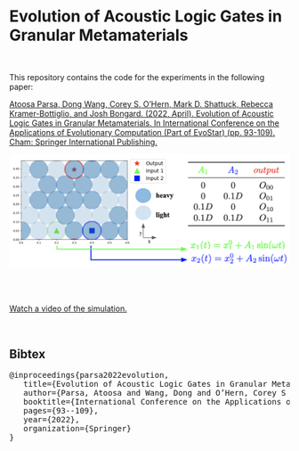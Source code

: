 # Evolution of Acoustic Logic Gates in Granular Metamaterials
<br/>
  
This repository contains the code for the experiments in the following paper:

[Atoosa Parsa, Dong Wang, Corey S. O’Hern, Mark D. Shattuck, Rebecca Kramer-Bottiglio, and Josh Bongard. (2022, April). Evolution of Acoustic Logic Gates in Granular Metamaterials. In International Conference on the Applications of Evolutionary Computation (Part of EvoStar) (pp. 93-109). Cham: Springer International Publishing.](https://link.springer.com/chapter/10.1007/978-3-031-02462-7_7)

<p align="center">
  <img src="https://github.com/AtoosaParsa/AcousticLogicGates/blob/main/problemSetup.png"  width="700">
</p>

</br>
</br>

[Watch a video of the simulation.](https://youtu.be/LCoa97Znx5I)

<br/> 

Bibtex
------------
<pre>
@inproceedings{parsa2022evolution,
&nbsp;&nbsp; title={Evolution of Acoustic Logic Gates in Granular Metamaterials},
&nbsp;&nbsp; author={Parsa, Atoosa and Wang, Dong and O’Hern, Corey S and Shattuck, Mark D and Kramer-Bottiglio, Rebecca and Bongard, Josh},
&nbsp;&nbsp; booktitle={International Conference on the Applications of Evolutionary Computation (Part of EvoStar)},
&nbsp;&nbsp; pages={93--109},
&nbsp;&nbsp; year={2022},
&nbsp;&nbsp; organization={Springer}
}
</pre>
